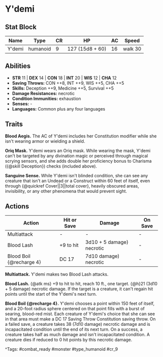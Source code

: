 # Y'demi

## Stat Block

| Name | Type | CR | HP | AC | Speed |
|------|------|----|----|----|-------|
| Y'demi | humanoid | 9 | 127 (15d8 + 60) | 16 | walk 30 |

## Abilities

- **STR** 11 | **DEX** 14 | **CON** 18 | **INT** 20 | **WIS** 12 | **CHA** 12
- **Saving Throws:** CON ++8, INT ++9, WIS ++5, CHA ++5  
- **Skills:** Deception ++9, Medicine ++5, Survival ++5  
- **Damage Resistances:** necrotic  
- **Condition Immunities:** exhaustion  
- **Senses:** -  
- **Languages:** Common plus any four languages

## Traits

**Blood Aegis.** The AC of Y'demi includes her Constitution modifier while she isn't wearing armor or wielding a shield.

**Oriq Mask.** Y'demi wears an Oriq mask. While wearing the mask, Y'demi can't be targeted by any divination magic or perceived through magical scrying sensors, and she adds double her proficiency bonus to Charisma ({@skill Deception}) checks (included above).

**Sanguine Sense.** While Y'demi isn't blinded condition, she can see any creature that isn't an Undead or a Construct within 60 feet of itself, even through {@quickref Cover||3||total cover}, heavily obscured areas, invisibility, or any other phenomena that would prevent sight.


## Actions

| Action | Hit or Save | Damage | On Save |
|--------|--------------|--------|----------|
| Multiattack | - | - | - |
| Blood Lash | +9 to hit | 3d10 + 5 damage) necrotic | - |
| Blood Boil {@recharge 4} | DC 17 | 7d10 damage) necrotic | - |

**Multiattack.** Y'demi makes two Blood Lash attacks.

**Blood Lash.** {@atk ms} +9 to hit to hit, reach 10 ft., one target. {@h}21 (3d10 + 5 damage) necrotic damage. If the target is a creature, it can't regain hit points until the start of the Y'demi's next turn.

**Blood Boil {@recharge 4}.** Y'demi chooses a point within 150 feet of itself, and a 20-foot radius sphere centered on that point fills with a burst of searing, blood-red mist. Each creature of Y'demi's choice that she can see in that area must make a DC 17 Saving Throw Constitution saving throw. On a failed save, a creature takes 38 (7d10 damage) necrotic damage and is incapacitated condition until the end of its next turn. On a success, a creature takes half as much damage and isn't incapacitated condition. A creature dies if reduced to 0 hit points by this necrotic damage.


^Tags: #combat_ready #monster #type_humanoid #cr_9
